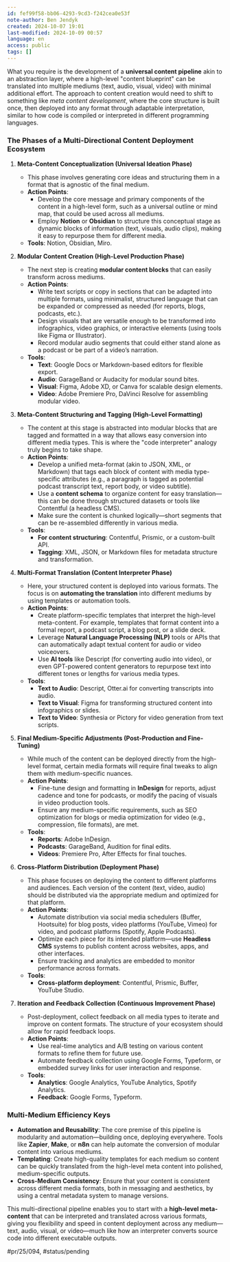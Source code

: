 ```yaml
---
id: fef99f58-bb06-4293-9cd3-f242cea0e53f
note-author: Ben Jendyk
created: 2024-10-07 19:01
last-modified: 2024-10-09 00:57
language: en
access: public
tags: []
---
```


What you require is the development of a **universal content pipeline** akin to an abstraction layer, where a high-level "content blueprint" can be translated into multiple mediums (text, audio, visual, video) with minimal additional effort. The approach to content creation would need to shift to something like *meta content development*, where the core structure is built once, then deployed into any format through adaptable interpretation, similar to how code is compiled or interpreted in different programming languages.

### The Phases of a Multi-Directional Content Deployment Ecosystem

1. **Meta-Content Conceptualization (Universal Ideation Phase)**
	- This phase involves generating core ideas and structuring them in a format that is agnostic of the final medium.
	- **Action Points**:
	  - Develop the core message and primary components of the content in a high-level form, such as a universal outline or mind map, that could be used across all mediums.
	  - Employ **Notion** or **Obsidian** to structure this conceptual stage as dynamic blocks of information (text, visuals, audio clips), making it easy to repurpose them for different media.
	- **Tools**: Notion, Obsidian, Miro.

2. **Modular Content Creation (High-Level Production Phase)**
	- The next step is creating **modular content blocks** that can easily transform across mediums.
	- **Action Points**:
	  - Write text scripts or copy in sections that can be adapted into multiple formats, using minimalist, structured language that can be expanded or compressed as needed (for reports, blogs, podcasts, etc.).
	  - Design visuals that are versatile enough to be transformed into infographics, video graphics, or interactive elements (using tools like Figma or Illustrator).
	  - Record modular audio segments that could either stand alone as a podcast or be part of a video’s narration.
	- **Tools**:
	  - **Text**: Google Docs or Markdown-based editors for flexible export.
	  - **Audio**: GarageBand or Audacity for modular sound bites.
	  - **Visual**: Figma, Adobe XD, or Canva for scalable design elements.
	  - **Video**: Adobe Premiere Pro, DaVinci Resolve for assembling modular video.

3. **Meta-Content Structuring and Tagging (High-Level Formatting)**
	- The content at this stage is abstracted into modular blocks that are tagged and formatted in a way that allows easy conversion into different media types. This is where the "code interpreter" analogy truly begins to take shape.
	- **Action Points**:
	  - Develop a unified meta-format (akin to JSON, XML, or Markdown) that tags each block of content with media type-specific attributes (e.g., a paragraph is tagged as potential podcast transcript text, report body, or video subtitle).
	  - Use a **content schema** to organize content for easy translation—this can be done through structured datasets or tools like Contentful (a headless CMS).
	  - Make sure the content is chunked logically—short segments that can be re-assembled differently in various media.
	- **Tools**: 
	  - **For content structuring**: Contentful, Prismic, or a custom-built API.
	  - **Tagging**: XML, JSON, or Markdown files for metadata structure and transformation.

4. **Multi-Format Translation (Content Interpreter Phase)**
	- Here, your structured content is deployed into various formats. The focus is on **automating the translation** into different mediums by using templates or automation tools.
	- **Action Points**:
	  - Create platform-specific templates that interpret the high-level meta-content. For example, templates that format content into a formal report, a podcast script, a blog post, or a slide deck.
	  - Leverage **Natural Language Processing (NLP)** tools or APIs that can automatically adapt textual content for audio or video voiceovers.
	  - Use **AI tools** like Descript (for converting audio into video), or even GPT-powered content generators to repurpose text into different tones or lengths for various media types.
	- **Tools**:
	  - **Text to Audio**: Descript, Otter.ai for converting transcripts into audio.
	  - **Text to Visual**: Figma for transforming structured content into infographics or slides.
	  - **Text to Video**: Synthesia or Pictory for video generation from text scripts.

5. **Final Medium-Specific Adjustments (Post-Production and Fine-Tuning)**
	- While much of the content can be deployed directly from the high-level format, certain media formats will require final tweaks to align them with medium-specific nuances.
	- **Action Points**:
	  - Fine-tune design and formatting in **InDesign** for reports, adjust cadence and tone for podcasts, or modify the pacing of visuals in video production tools.
	  - Ensure any medium-specific requirements, such as SEO optimization for blogs or media optimization for video (e.g., compression, file formats), are met.
	- **Tools**:
	  - **Reports**: Adobe InDesign.
	  - **Podcasts**: GarageBand, Audition for final edits.
	  - **Videos**: Premiere Pro, After Effects for final touches.

6. **Cross-Platform Distribution (Deployment Phase)**
	- This phase focuses on deploying the content to different platforms and audiences. Each version of the content (text, video, audio) should be distributed via the appropriate medium and optimized for that platform.
	- **Action Points**:
	  - Automate distribution via social media schedulers (Buffer, Hootsuite) for blog posts, video platforms (YouTube, Vimeo) for video, and podcast platforms (Spotify, Apple Podcasts).
	  - Optimize each piece for its intended platform—use **Headless CMS** systems to publish content across websites, apps, and other interfaces.
	  - Ensure tracking and analytics are embedded to monitor performance across formats.
	- **Tools**:
	  - **Cross-platform deployment**: Contentful, Prismic, Buffer, YouTube Studio.

7. **Iteration and Feedback Collection (Continuous Improvement Phase)**
	- Post-deployment, collect feedback on all media types to iterate and improve on content formats. The structure of your ecosystem should allow for rapid feedback loops.
	- **Action Points**:
	  - Use real-time analytics and A/B testing on various content formats to refine them for future use.
	  - Automate feedback collection using Google Forms, Typeform, or embedded survey links for user interaction and response.
	- **Tools**:
	  - **Analytics**: Google Analytics, YouTube Analytics, Spotify Analytics.
	  - **Feedback**: Google Forms, Typeform.

### Multi-Medium Efficiency Keys

- **Automation and Reusability**: The core premise of this pipeline is modularity and automation—building once, deploying everywhere. Tools like **Zapier**, **Make**, or **n8n** can help automate the conversion of modular content into various mediums.
- **Templating**: Create high-quality templates for each medium so content can be quickly translated from the high-level meta content into polished, medium-specific outputs.
- **Cross-Medium Consistency**: Ensure that your content is consistent across different media formats, both in messaging and aesthetics, by using a central metadata system to manage versions.

This multi-directional pipeline enables you to start with a **high-level meta-content** that can be interpreted and translated across various formats, giving you flexibility and speed in content deployment across any medium—text, audio, visual, or video—much like how an interpreter converts source code into different executable outputs.


#pr/25/094, #status/pending